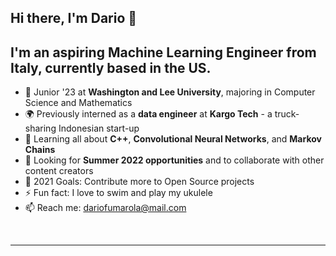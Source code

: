 ## Hi there, I'm **Dario** 👋


## I'm an aspiring **Machine Learning Engineer** from Italy, currently based in the US.

- 🏢 Junior '23 at **Washington and Lee University**, majoring in Computer Science and Mathematics
- 🌍 Previously interned as a **data engineer** at **Kargo Tech** - a truck-sharing Indonesian start-up
- 🌱 Learning all about **C++**, **Convolutional Neural Networks**, and **Markov Chains**
- 👯 Looking for **Summer 2022 opportunities** and to collaborate with other content creators
- 🥅 2021 Goals: Contribute more to Open Source projects
- ⚡ Fun fact: I love to swim and play my ukulele
- 📫 Reach me: dariofumarola@mail.com

<br />


---

